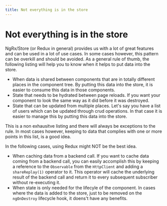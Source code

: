 ```yaml
---
title: Not everything is in the store
---
```

# Not everything is in the store

NgRx/Store (or Redux in general) provides us with a lot of great features and can be used in a lot of use cases. In some cases however, this pattern can be overkill and should be avoided. As a general rule of thumb, the following listing will help you to know when it helps to put data into the store.

- When data is shared between components that are in totally different places in the component tree. By putting this data into the store, it is easier to consume this data in those components.
- State that needs to be hydrated between page reloads. If you want your component to look the same way as it did before it was destroyed.
- State that can be updated from multiple places. Let's say you have a list of users which can be updated through crud operations. In that case it is easier to manage this by putting this data into the store.

This is a non exhausitve listing and there will always be exceptions to the rule. In most cases however, keeping to data that complies with one or more points in this list, is a good idea.

In the following cases, using Redux might NOT be the best idea.

- When caching data from a backend call. If you want to cache data coming from a backend call, you can easily accomplish this by keeping a reference to the `Observable` from the `HttpClient` and adding a `shareReplay(1)` operator to it. This operator will cache the underlying result of the backend call and return it to every subsequent subscriber without re-executing it.
- When state is only needed for the lifecyle of the component. In cases where the data is added to the store, just to be removed on the `ngOnDestroy` lifecycle hook, it doens't have any benefits.
